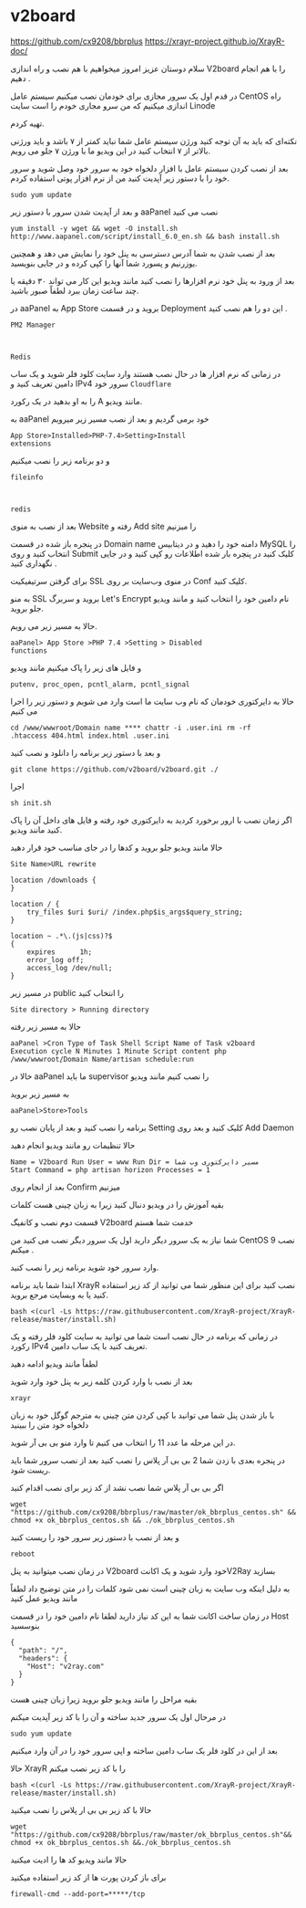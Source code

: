 # v2board
https://github.com/cx9208/bbrplus
https://xrayr-project.github.io/XrayR-doc/




سلام دوستان عزیز امروز میخواهیم با هم نصب و راه اندازی V2board را با هم انجام دهیم .

در قدم اول یک سرور مجازی برای خودمان نصب میکنیم  سیستم عامل CentOS  راه اندازی میکنیم که من سرو مجاری خودم را است سایت 
Linode

تهیه کردم.

نکته‌ای که باید به آن توجه کنید ورژن سیستم عامل شما نباید کمتر از ۷ باشد و باید ورژنی بالاتر از ۷ انتخاب کنید در این ویدیو ما با ورژن ۷ جلو می رویم.

بعد از نصب کردن سیستم عامل با افزار دلخواه خود به سرور خود وصل شوید و سرور خود را با دستور زیر آپدیت کنید من از نرم افزار پوتی استفاده کردم.

<pre class="notranslate"><code>sudo yum update</code></pre>

و بعد از آپدیت شدن سرور با دستور زیر aaPanel نصب می کنید

<pre class="notranslate"><code>yum install -y wget && wget -O install.sh http://www.aapanel.com/script/install_6.0_en.sh && bash install.sh
</code></pre>

بعد از نصب شدن به شما آدرس دسترسی به پنل خود را نمایش می دهد و همچنین یوزرنیم و پسورد شما آنها را کپی کرده و در جایی بنویسید.

بعد از ورود به پنل خود نرم افزارها را نصب کنید مانند ویدیو این کار می تواند ۳۰ دقیقه یا چند ساعت زمان ببرد لطفاً صبور باشید.

در aaPanel  به App Store بروید و در قسمت Deployment این دو را هم نصب کنید .

<code>PM2 Manager

Redis</code>

در زمانی که نرم افزار ها در حال نصب هستند وارد سایت کلود فلر شوید و یک ساب دامین تعریف کنید و IPv4 سرور خود 
<code>Cloudflare</code>

را به او بدهید در یک رکورد A مانند ویدیو.

به  aaPanel  خود برمی گردیم  و بعد از نصب مسیر زیر میرویم

<code>App Store>Installed>PHP-7.4>Setting>Install extensions</code>

و دو برنامه زیر را نصب میکنیم

<code>fileinfo

redis</code>

بعد از نصب به منوی Website رفته و Add site را میزنیم

در پنجره باز شده در قسمت Domain name دامنه خود را دهید و در دیتابیس MySQL را انتخاب کنید و روی Submit کلیک کنید در پنچره بار شده اطلاعات رو کپی کنید و در جایی نگهداری کنید .

برای گرفتن سرتیفیکیت SSL در منوی وب‌سایت بر روی  Conf کلیک کنید.

به منو SSL بروید و سربرگ Let's Encrypt نام دامین خود را انتخاب کنید و مانند ویدیو جلو بروید.

حالا به مسیر زیر می رویم.

<code>aaPanel> App Store >PHP 7.4 >Setting > Disabled functions</code>

و فایل های زیر را پاک میکنیم مانند ویدیو 

<code>putenv, proc_open, pcntl_alarm, pcntl_signal</code>

حالا به دایرکتوری خودمان که نام وب سایت ما است وارد می شویم و دستور زیر را اجرا می کنیم

<code>cd /www/wwwroot/Domain name ****
chattr -i .user.ini
rm -rf .htaccess 404.html index.html .user.ini</code>

و بعد با دستور زیر برنامه را دانلود و نصب کنید 

<pre class="notranslate"><code>git clone https://github.com/v2board/v2board.git ./</code></pre>
اجرا

<pre class="notranslate"><code>sh init.sh</code></pre>
اگر زمان نصب با ارور برخورد کردید به دایرکتوری خود رفته و فایل های داخل آن را پاک کنید مانند ویدیو.

حالا مانند ویدیو جلو بروید و کدها را در جای مناسب خود قرار دهید

<code>Site Name>URL rewrite</code>

<pre class="notranslate"><code>location /downloads {
}

location / {  
    try_files $uri $uri/ /index.php$is_args$query_string;  
}

location ~ .*\.(js|css)?$
{
    expires      1h;
    error_log off;
    access_log /dev/null; 
}</code></pre>
    
در مسیر زیر public را انتخاب کنید 

<code>Site directory > Running directory</code>

حالا به مسیر زیر رفته

<code>aaPanel >Cron
Type of Task  Shell Script
 Name of Task  v2board
Execution cycle  N Minutes 1 Minute
Script content 
php /www/wwwroot/ِDomain Name/artisan schedule:run</code>

خالا در aaPanel ما باید supervisor را نصب کنیم مانند ویدیو 

به مسیر زیر بروید 

<code>aaPanel>Store>Tools</code>

برنامه را نصب کنید و بعد از پایان نصب رو Setting کلیک کنید و بعد روی Add Daemon

حالا تنظیمات رو مانند ویدیو انجام دهید 

<code>Name = V2board
Run User = www
Run Dir =  مسیر دایرکتوری وب شما
Start Command = php artisan horizon
Processes = 1</code>

بعد از انجام روی Confirm میزنیم 

بقیه آموزش را در ویدیو دنبال کنید زیرا به زبان چینی هست کلمات


قسمت دوم نصب و کانفیگ V2board  خدمت شما هستم

شما نیاز به یک سرور دیگر دارید اول یک سرور دیگر نصب می کنید  من CentOS 9  نصب میکنم .

وارد سرور خود شوید برنامه زیر را نصب کنید.

ابتدا شما باید برنامه XrayR نصب کنید برای این منظور شما می توانید از کد زیر استفاده کنید یا به وبسایت مرجع بروید.



<pre class="notranslate"><code>bash <(curl -Ls https://raw.githubusercontent.com/XrayR-project/XrayR-release/master/install.sh)</code></pre>

در زمانی که برنامه در حال نصب است شما می توانید به سایت کلود فلر رفته و یک رکورد IPv4   تعریف کنید با یک ساب دامین.

لطفاً مانند ویدیو ادامه دهید

بعد از نصب با وارد کردن کلمه زیر به پنل خود وارد شوید

<code>xrayr</code>

با باز شدن پنل شما می توانید با کپی کردن متن چینی به مترجم گوگل خود به زبان دلخواه خود متن را ببینید

در این مرحله ما عدد 11 را انتخاب می کنیم تا وارد منو  بی بی آر  شوید.

در پنجره بعدی با زدن شما 2   بی بی آر پلاس را نصب کنید بعد از نصب سرور شما باید ریست شود.

اگر بی بی آر پلاس شما نصب نشد از کد زیر برای نصب اقدام کنید 

<pre class="notranslate"><code>wget "https://github.com/cx9208/bbrplus/raw/master/ok_bbrplus_centos.sh" && chmod +x ok_bbrplus_centos.sh && ./ok_bbrplus_centos.sh</code></pre>

و بعد از نصب با دستور زیر سرور خود را ریست کنید

<code>reboot</code>

در زمان نصب میتوانید به پنل V2board  خود وارد شوید و یک اکانتV2Ray بسازید

به دلیل اینکه وب سایت به زبان چینی است نمی شود کلمات را در متن توضیح داد لطفاً مانند ویدیو عمل کنید

در زمان ساخت اکانت شما به این کد نیاز دارید لطفا نام دامین خود را در قسمت Host بنوسسید


<pre class="notranslate"><code>{
  "path": "/",
  "headers": {
    "Host": "v2ray.com"
  }
}
</code></pre>


بقیه مراحل را مانند ویدیو جلو بروید  زیرا زبان چینی هست

در مرحال اول یک سرور جدید ساخته و آن را با کد زیر آپدیت میکنم 

<pre class="notranslate"><code>sudo yum update</code></pre>

بعد از این در کلود فلر یک ساب دامین ساخته و اپی سرور خود را در آن وارد میکنیم 

حالا XrayR را با کد زیر نصب میکنم 

<pre class="notranslate"><code>bash <(curl -Ls https://raw.githubusercontent.com/XrayR-project/XrayR-release/master/install.sh)</code></pre>

حالا با کد زیر بی بی ار پلاس را نصب میکنید 

<pre class="notranslate"><code>wget "https://github.com/cx9208/bbrplus/raw/master/ok_bbrplus_centos.sh"&& chmod +x ok_bbrplus_centos.sh &&./ok_bbrplus_centos.sh</code></pre>


حالا مانند ویدیو کد ها را ادیت میکنید 



برای باز کردن پورت ها از کد زیر استفاده میکنید 

<pre class="notranslate"><code>firewall-cmd --add-port=*****/tcp<code></pre> 
